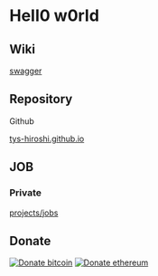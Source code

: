 # HeII0 w0rId

## Wiki

[swagger](https://github.com/tys-hiroshi/tys-hiroshi.github.io/blob/master/swagger.md)

## Repository

Github

[tys-hiroshi.github.io](https://github.com/tys-hiroshi/tys-hiroshi.github.io)

## JOB

### Private

[projects/jobs](https://github.com/tys-hiroshi/jobs/projects/3)

## Donate

[![Donate bitcoin](https://img.shields.io/badge/bitcoin-0.001-gold.svg)](https://tys-hiroshi.github.io/github_pages/donate_crypto.html)
[![Donate ethereum](https://img.shields.io/badge/ethereum-0.02-green.svg)](https://tys-hiroshi.github.io/github_pages/donate_crypto.html)

